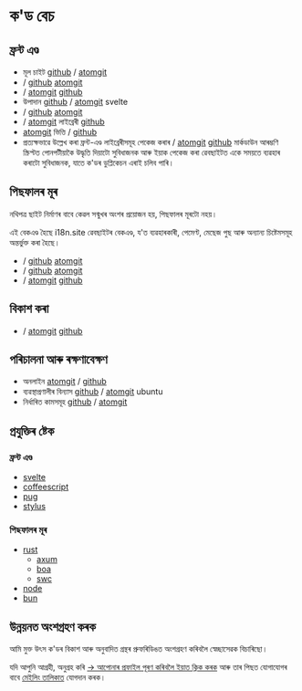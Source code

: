 # ক'ড বেচ

## ফ্ৰন্ট এণ্ড

* মূল চাইট [github](https://github.com/i18n-site/site) / [atomgit](https://atomgit.com/i18n/proto)
* / [github](https://github.com/i18n-site/md) [atomgit](https://atomgit.com/i18n/md)
* / [atomgit](https://atomgit.com/i18n/18x) [github](https://github.com/i18n-site/18x)
* উপাদান [github](https://github.com/i18n-site/plugin) / [atomgit](https://atomgit.com/i18n/plugin) svelte
* / [github](https://github.com/i18n-site/proto) [atomgit](https://atomgit.com/i18n/proto)
* / [atomgit](https://atomgit.com/i18n/lib) লাইব্ৰেৰী [github](https://github.com/i18n-site/lib)
* [atomgit](https://atomgit.com/i18n/ie) ভিত্তি / [github](https://github.com/i18n-site/ie)
* প্ৰত্যক্ষভাৱে উল্লেখ কৰা ফ্ৰন্ট-এণ্ড লাইব্ৰেৰীসমূহ পেকেজ কৰাৰ / [atomgit](https://atomgit.com/i18n/x) [github](https://github.com/i18n-site/x)
  মাৰ্কডাউন আৰম্ভণি স্ক্ৰিপ্টত পোনপটীয়াকৈ উদ্ধৃতি দিয়াটো সুবিধাজনক আৰু ইয়াক পেকেজ কৰা ৱেবছাইটত একে সময়তে ব্যৱহাৰ কৰাটো সুবিধাজনক, যাতে ক'ডৰ ডুপ্লিকেচন এৰাই চলিব পাৰি।

## পিছফালৰ মূৰ

নথিপত্ৰ ছাইট নিৰ্মাণৰ বাবে কেৱল সন্মুখৰ অংশৰ প্ৰয়োজন হয়, পিছফালৰ মূৰটো নহয়।

এই বেকএণ্ড হৈছে i18n.site ৱেবছাইটৰ বেকএণ্ড, য'ত ব্যৱহাৰকাৰী, পেমেণ্ট, মেছেজ পুছ আৰু অন্যান্য চিষ্টেমসমূহ অন্তৰ্ভুক্ত কৰা হৈছে।

* / [github](https://github.com/i18n-api/srv) [atomgit](https://atomgit.com/i18n-api/srv)
* / [github](https://github.com/i18n-api/pub) [atomgit](https://atomgit.com/i18n-api/pub)
* / [atomgit](https://atomgit.com/i18n/rust) [github](https://github.com/i18n-site/rust)

## বিকাশ কৰা

* / [atomgit](https://atomgit.com/i18n-api/srv.docker) [github](https://github.com/i18n-api/srv.docker)

## পৰিচালনা আৰু ৰক্ষণাবেক্ষণ

* অনলাইন [atomgit](https://atomgit.com/i18n-ops/ops) / [github](https://github.com/i18n-ops/ops)
* ব্যৱস্থাপ্ৰণালীৰ বিন্যাস [github](https://github.com/i18n-ops/ubuntu) / [atomgit](https://atomgit.com/i18n-ops/ubuntu) ubuntu
* নিৰ্ধাৰিত কামসমূহ [github](https://github.com/i18n-cron/cron) / [atomgit](https://atomgit.com/i18n/cron)

## প্ৰযুক্তিৰ ষ্টেক

### ফ্ৰন্ট এণ্ড

* [svelte](//svelte.dev)
* [coffeescript](//coffeescript.org)
* [pug](https://github.com/pugjs/pug)
* [stylus](https://stylus.com)

### পিছফালৰ মূৰ

* [rust](//rust.org)
  * [axum](//github.com/tokio-rs/axum)
  * [boa](//github.com/boa-dev/boa)
  * [swc](//swc.rs)
* [node](//nodejs.org)
* [bun](//bun.dev)

## উন্নয়নত অংশগ্ৰহণ কৰক

আমি মুক্ত উৎস ক'ডৰ বিকাশ আৰু অনুবাদিত গ্ৰন্থৰ প্ৰুফৰিডিঙত অংশগ্ৰহণ কৰিবলৈ স্বেচ্ছাসেৱক বিচাৰিছো।

যদি আপুনি আগ্ৰহী, অনুগ্ৰহ কৰি [→ আপোনাৰ প্ৰফাইল পূৰণ কৰিবলৈ ইয়াত ক্লিক কৰক](https://ggl.link/i18n) আৰু তাৰ পিছত যোগাযোগৰ বাবে [মেইলিং তালিকাত](https://groups.google.com/u/2/g/i18n-site) যোগদান কৰক।
